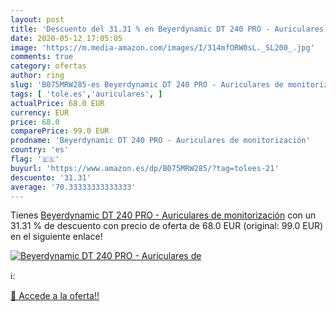 ```yaml
---
layout: post
title: 'Descuento del 31.31 % en Beyerdynamic DT 240 PRO - Auriculares de'
date: 2020-05-12 17:05:05
image: 'https://m.media-amazon.com/images/I/314mfORW0sL._SL200_.jpg'
comments: true
category: ofertas
author: ring
slug: 'B075MRW285-es Beyerdynamic DT 240 PRO - Auriculares de monitorización'
tags: [ 'tole.es','auriculares', ]
actualPrice: 68.0 EUR
currency: EUR
price: 68.0
comparePrice: 99.0 EUR
prodname: 'Beyerdynamic DT 240 PRO - Auriculares de monitorización'
country: 'es'
flag: '🇪🇸'
buyurl: 'https://www.amazon.es/dp/B075MRW285/?tag=tolees-21'
descuento: '31.31'
average: '70.33333333333333'
---
```


Tienes [Beyerdynamic DT 240 PRO - Auriculares de monitorización](https://www.amazon.es/dp/B075MRW285/?tag=tolees-21) con un 31.31 % de descuento con precio de oferta de 68.0 EUR (original: 99.0 EUR) en el siguiente enlace!

[![Beyerdynamic DT 240 PRO - Auriculares de](https://m.media-amazon.com/images/I/314mfORW0sL._SL200_.jpg)](https://www.amazon.es/dp/B075MRW285/?tag=tolees-21)

ℹ️:


[🛒 Accede a la oferta!!](https://www.amazon.es/dp/B075MRW285/?tag=tolees-21)
